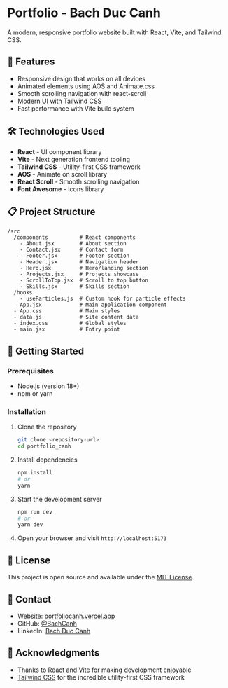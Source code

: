 # Portfolio - Bach Duc Canh

A modern, responsive portfolio website built with React, Vite, and Tailwind CSS.

## 🚀 Features

- Responsive design that works on all devices
- Animated elements using AOS and Animate.css
- Smooth scrolling navigation with react-scroll
- Modern UI with Tailwind CSS
- Fast performance with Vite build system

## 🛠️ Technologies Used

- **React** - UI component library
- **Vite** - Next generation frontend tooling
- **Tailwind CSS** - Utility-first CSS framework
- **AOS** - Animate on scroll library
- **React Scroll** - Smooth scrolling navigation
- **Font Awesome** - Icons library

## 📋 Project Structure

```
/src
  /components          # React components
    - About.jsx        # About section
    - Contact.jsx      # Contact form
    - Footer.jsx       # Footer section
    - Header.jsx       # Navigation header
    - Hero.jsx         # Hero/landing section
    - Projects.jsx     # Projects showcase
    - ScrollToTop.jsx  # Scroll to top button
    - Skills.jsx       # Skills section
  /hooks
    - useParticles.js  # Custom hook for particle effects
  - App.jsx            # Main application component
  - App.css            # Main styles
  - data.js            # Site content data
  - index.css          # Global styles
  - main.jsx           # Entry point
```

## 🚀 Getting Started

### Prerequisites

- Node.js (version 18+)
- npm or yarn

### Installation

1. Clone the repository

   ```bash
   git clone <repository-url>
   cd portfolio_canh
   ```

2. Install dependencies

   ```bash
   npm install
   # or
   yarn
   ```

3. Start the development server

   ```bash
   npm run dev
   # or
   yarn dev
   ```

4. Open your browser and visit `http://localhost:5173`

## 📝 License

This project is open source and available under the [MIT License](LICENSE).

## 👤 Contact

- Website: [portfoliocanh.vercel.app](https://portfoliocanh.vercel.app/)
- GitHub: [@BachCanh](https://github.com/BachCanh)
- LinkedIn: [Bach Duc Canh](https://linkedin.com/in/BachCanh)

## 🙏 Acknowledgments

- Thanks to [React](https://reactjs.org/) and [Vite](https://vitejs.dev/) for making development enjoyable
- [Tailwind CSS](https://tailwindcss.com/) for the incredible utility-first CSS framework

